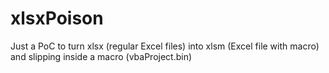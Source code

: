 # xlsxPoison
Just a PoC to turn xlsx (regular Excel files) into xlsm (Excel file with macro) and slipping inside a macro (vbaProject.bin)
